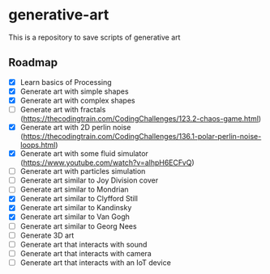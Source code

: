 # generative-art
This is a repository to save scripts of generative art

## Roadmap

- [x] Learn basics of Processing
- [x] Generate art with simple shapes
- [x] Generate art with complex shapes
- [ ] Generate art with fractals (https://thecodingtrain.com/CodingChallenges/123.2-chaos-game.html)
- [x] Generate art with 2D perlin noise (https://thecodingtrain.com/CodingChallenges/136.1-polar-perlin-noise-loops.html)
- [x] Generate art with some fluid simulator (https://www.youtube.com/watch?v=alhpH6ECFvQ)
- [ ] Generate art with particles simulation
- [ ] Generate art similar to Joy Division cover
- [ ] Generate art similar to Mondrian
- [x] Generate art similar to Clyfford Still
- [x] Generate art similar to Kandinsky
- [x] Generate art similar to Van Gogh
- [ ] Generate art similar to Georg Nees
- [ ] Generate 3D art
- [ ] Generate art that interacts with sound
- [ ] Generate art that interacts with camera
- [ ] Generate art that interacts with an IoT device

